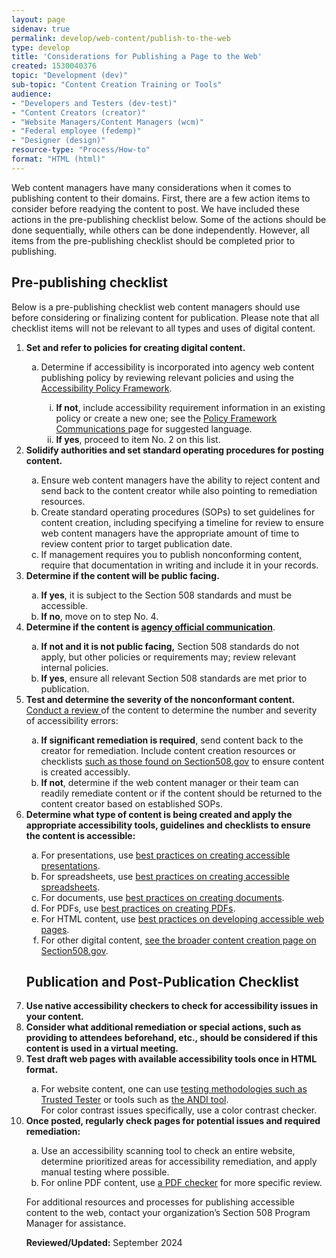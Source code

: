 ```yaml
---
layout: page
sidenav: true
permalink: develop/web-content/publish-to-the-web
type: develop 
title: 'Considerations for Publishing a Page to the Web'
created: 1530040376
topic: "Development (dev)"
sub-topic: "Content Creation Training or Tools"
audience:
- "Developers and Testers (dev-test)"
- "Content Creators (creator)"
- "Website Managers/Content Managers (wcm)"
- "Federal employee (fedemp)"
- "Designer (design)"
resource-type: "Process/How-to"
format: "HTML (html)"
---
```

Web content managers have many considerations when it comes to publishing content to their domains. First, there are a few action items to consider before readying the content to post. We have included these actions in the pre-publishing checklist below. Some of the actions should be done sequentially, while others can be done independently. However, all items from the pre-publishing checklist should be completed prior to publishing.

## Pre-publishing checklist
Below is a pre-publishing checklist web content managers should use before considering or finalizing content for publication. Please note that all checklist items will not be relevant to all types and uses of digital content.
<ol>
<li><strong>Set and refer to policies for creating digital content.</strong></li>
    <ol type="a"><li>Determine if accessibility is incorporated into agency web content publishing policy by reviewing relevant policies and using the <a href="https://www.section508.gov/manage/policy-framework/introduction"> Accessibility Policy Framework</a>.</li>
        <ol type="i"><li><strong>If not</strong>, include accessibility requirement information in an existing policy or create a new one; see the <a href="https://www.section508.gov/manage/policy-framework/guidance-by-policy-type/communications/"> Policy Framework Communications </a> page for suggested language.</li>
       <li><strong>If yes</strong>, proceed to item No. 2 on this list.</li></ol>
    </ol>
<li><strong>Solidify authorities and set standard operating procedures for posting content.</strong></li>
    <ol type="a"><li>Ensure web content managers have the ability to reject content and send back to the content creator while also pointing to remediation resources.</li>
    <li>Create standard operating procedures (SOPs) to set guidelines for content creation, including specifying a timeline for review to ensure web content managers have the appropriate amount of time to review content prior to target publication date.</li>
    <li>If management requires you to publish nonconforming content, require that documentation in writing and include it in your records.</li>
    </ol>
<li><strong>Determine if the content will be public facing.</strong></li>
    <ol type="a"><li><strong>If yes</strong>, it is subject to the Section 508 standards and must be accessible.
    <li><strong>If no</strong>, move on to step No. 4.</li>
    </ol>
<li><strong>Determine if the content is <a href="https://www.section508.gov/content/glossary/#sectionA"> agency official communication</strong></a>.</li>
    <ol type="a"><li><strong>If not and it is not public facing,</strong> Section 508 standards do not apply, but other policies or requirements may; review relevant internal policies.</li>
    <li><strong>If yes</strong>, ensure all relevant Section 508 standards are met prior to publication.</li>
    </ol>
<li><strong>Test and determine the severity of the nonconformant content.</strong> <a href="https://www.section508.gov/test/"> Conduct a review </a> of the content to determine the number and severity of accessibility errors:</li>
    <ol type="a"><li><strong>If significant remediation is required</strong>, send content back to the creator for  remediation. Include content creation resources or checklists <a href="https://www.section508.gov/create/">such as those found on Section508.gov</a> to ensure content is created accessibly.</li>
    <li><strong>If not</strong>, determine if the web content manager or their team can readily remediate content or if the content should be returned to the content creator based on established SOPs.</li>
    </ol>
<li><strong>Determine what type of content is being created and apply the appropriate accessibility tools, guidelines and checklists to ensure the content is accessible:</strong></li>
    <ol type="a"><li>For presentations, use <a href="https://www.section508.gov/create/presentations/">best practices on creating accessible presentations</a>.</li>
    <li>For spreadsheets, use <a href="https://www.section508.gov/create/spreadsheets/">best practices on creating accessible spreadsheets</a>.</li>
    <li>For documents, use <a href="https://www.section508.gov/create/documents/">best practices on creating documents</a>.</li>
    <li>For PDFs, use <a href="https://www.section508.gov/create/pdfs/">best practices on creating PDFs</a>.</li>
    <li>For HTML content, use <a href="https://www.section508.gov/develop/software-websites/">best practices on developing accessible web pages</a>.</li>
    <li>For other digital content, <a href="https://www.section508.gov/create/">see the broader content creation page on Section508.gov</a>.</li></ol>

## Publication and Post-Publication Checklist
<li><strong>Use native accessibility checkers to check for accessibility issues in your content.</strong></li>
<li><strong>Consider what additional remediation or special actions, such as providing to attendees beforehand, etc., should be considered if this content is used in a virtual meeting.</strong></li>
<li><strong>Test draft web pages with available accessibility tools once in HTML format.</strong></li>
    <ol type="a"><li>For website content, one can use <a href="https://www.section508.gov/test/trusted-tester/">testing methodologies such as Trusted Tester</a> or tools such as <a href="https://www.ssa.gov/accessibility/andi/help/install.html">the ANDI tool</a>.</li>
    <l>For color contrast issues specifically, use a color contrast checker.</li></ol>
<li><strong>Once posted, regularly check pages for potential issues and required remediation:</strong></li>
    <ol type="a"><li>Use an accessibility scanning tool to check an entire website, determine prioritized areas for accessibility remediation, and apply manual testing where possible.</li>
    <li>For online PDF content, use <a href="https://www.section508.gov/test/documents/">a PDF checker</a> for more specific review.</li></ol>

For additional resources and processes for publishing accessible content to the web, contact your organization’s Section 508 Program Manager for assistance.




**Reviewed/Updated:** September 2024